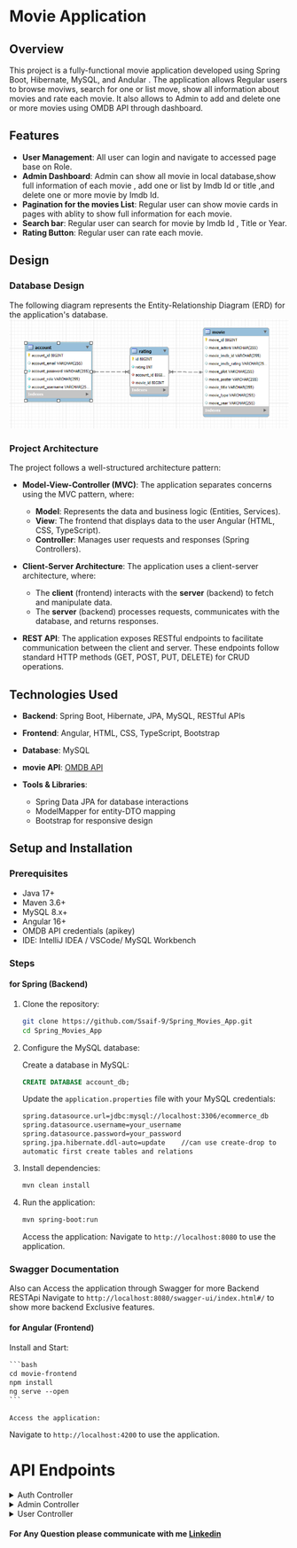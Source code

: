 # Movie Application

## Overview

This project is a fully-functional movie application developed using Spring Boot, Hibernate, MySQL, and Andular . The application allows Regular users to browse moviws, search for one or list move, show all information about movies and rate each movie. It also allows to  Admin to add and delete one or more movies using OMDB API through dashboard.

## Features

- **User Management**: All user can login and navigate to accessed page base on Role.
- **Admin Dashboard**: Admin can show all movie in local database,show full information of each movie , add one or list by Imdb Id or title  ,and delete one or more movie by Imdb Id.
- **Pagination for the movies List**: Regular user can show movie cards in pages with ablity to show full information for each movie.
- **Search bar**: Regular user can search for movie by Imdb Id , Title or Year.
- **Rating Button**: Regular user can rate each movie.


## Design

### Database Design

The following diagram represents the Entity-Relationship Diagram (ERD) for the application's database.
![Entity-Relationship Diagram](https://github.com/Ssaif-9/Spring_Movies_App/blob/main/Attachment/ERD.png)

### Project Architecture

The project follows a well-structured architecture pattern:

- **Model-View-Controller (MVC)**: The application separates concerns using the MVC pattern, where:
    - **Model**: Represents the data and business logic (Entities, Services).
    - **View**: The frontend that displays data to the user Angular (HTML, CSS, TypeScript).
    - **Controller**: Manages user requests and responses (Spring Controllers).

- **Client-Server Architecture**: The application uses a client-server architecture, where:
    - The **client** (frontend) interacts with the **server** (backend) to fetch and manipulate data.
    - The **server** (backend) processes requests, communicates with the database, and returns responses.

- **REST API**: The application exposes RESTful endpoints to facilitate communication between the client and server. These endpoints follow standard HTTP methods (GET, POST, PUT, DELETE) for CRUD operations.

## Technologies Used

- **Backend**: Spring Boot, Hibernate, JPA, MySQL, RESTful APIs
- **Frontend**: Angular, HTML, CSS, TypeScript, Bootstrap
- **Database**: MySQL
- **movie API**: [OMDB API](https://www.omdbapi.com/)

- **Tools & Libraries**:
   - Spring Data JPA for database interactions
   - ModelMapper for entity-DTO mapping
   - Bootstrap for responsive design


   
## Setup and Installation

### Prerequisites

- Java 17+
- Maven 3.6+
- MySQL 8.x+
- Angular 16+
- OMDB API credentials (apikey)
- IDE: IntelliJ IDEA / VSCode/ MySQL Workbench  


### Steps
#### for Spring (Backend)
1. Clone the repository:

    ```bash
    git clone https://github.com/Ssaif-9/Spring_Movies_App.git
    cd Spring_Movies_App
    ```

2. Configure the MySQL database:

   Create a database in MySQL:

    ```sql
    CREATE DATABASE account_db;
    ```

   Update the `application.properties` file with your MySQL credentials:

    ```properties
    spring.datasource.url=jdbc:mysql://localhost:3306/ecommerce_db
    spring.datasource.username=your_username
    spring.datasource.password=your_password
    spring.jpa.hibernate.ddl-auto=update    //can use create-drop to automatic first create tables and relations
    ```

4. Install dependencies:

    ```bash
    mvn clean install
    ```

5. Run the application:

    ```bash
    mvn spring-boot:run
    ```

   Access the application:
   Navigate to `http://localhost:8080` to use the application.
   
### Swagger Documentation
   Also can Access the application through Swagger for more Backend RESTApi
   Navigate to `http://localhost:8080/swagger-ui/index.html#/` to show more backend Exclusive features.

#### for Angular (Frontend)
 Install and Start:

    ```bash
    cd movie-frontend
    npm install
    ng serve --open 
    ```

    Access the application:
   Navigate to `http://localhost:4200` to use the application.


# API Endpoints

<details>
<summary>Auth Controller</summary>

### 1. `POST /api/v1/auth/login`
- **Description**: cheak Authontication and authorization.
</details>

<details>
<summary>Admin Controller</summary>

### 1. `GET /api/v1/admin`
- **Description**: List all movie.

### 2. `POST /api/v1/admin/add/imdbId`
- **Description**: Add one movie by imdbId.

### 3. `POST /api/v1/admin/add/title`
- **Description**: Add one movie by title.

### 4. `POST /api/v1/admin/addList/imdbId`
- **Description**: Add List of movies by imdbId.

### 5. `POST /api/v1/admin//delete/imdbId`
- **Description**: Delete one movie by imdbId.

### 6. `POST /api/v1/admin//deleteList/imdbId`
- **Description**: Delete List of movies by imdbId.


</details>

<details>
<summary>User Controller</summary>

### 1. `GET /api/v1/home/all`
- **Description**: List all movie without pages.

### 2. `GET /api/v1/home/"/page/{page}`
- **Description**: List all movie with pages.

### 3. `GET /api/v1/home/search/byTitle/{title}`
- **Description**: Search movie by title.

### 4. `GET /api/v1/home/search/byImdbId/{imdbId}`
- **Description**: Search movie by imdbId.

### 5. `GET /api/v1/"search/byYear/{year}"`
- **Description**: Search movie by year.

### 6. `GET /api/v1/home/gat/allInfo/{imdbId}"`
- **Description**: Catch all movie information.

</details>













#### For Any Question please communicate with me [Linkedin](https://www.linkedin.com/in/seif-eldin-sultan-90b740233/)
